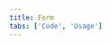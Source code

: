```yaml
---
title: Form
tabs: ['Code', 'Usage']
---
```



<component 
    name="Form"
    component="form" 
    variation="form"
    experimental="true"
    hasReactVersion="true"
    >
</component>
<component-docs component="form"></component-docs>
